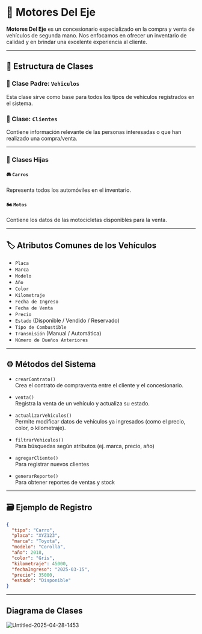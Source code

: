 # 🚗 Motores Del Eje

**Motores Del Eje** es un concesionario especializado en la compra y venta de vehículos de segunda mano. Nos enfocamos en ofrecer un inventario de calidad y en brindar una excelente experiencia al cliente.

---

## 🧩 Estructura de Clases

### 🔹 Clase Padre: `Vehiculos`

Esta clase sirve como base para todos los tipos de vehículos registrados en el sistema.

### 🔹 Clase: `Clientes`

Contiene información relevante de las personas interesadas o que han realizado una compra/venta.

---

### 🔸 Clases Hijas

#### 🚘 `Carros`
Representa todos los automóviles en el inventario.

#### 🏍️ `Motos`
Contiene los datos de las motocicletas disponibles para la venta.

---

## 🏷️ Atributos Comunes de los Vehículos

- `Placa`
- `Marca`
- `Modelo`
- `Año`
- `Color`
- `Kilometraje`
- `Fecha de Ingreso`
- `Fecha de Venta`
- `Precio`
- `Estado` (Disponible / Vendido / Reservado)
- `Tipo de Combustible`
- `Transmisión` (Manual / Automática)
- `Número de Dueños Anteriores`

---

## ⚙️ Métodos del Sistema

- `crearContrato()`  
  Crea el contrato de compraventa entre el cliente y el concesionario.

- `venta()`  
  Registra la venta de un vehículo y actualiza su estado.

- `actualizarVehiculos()`  
  Permite modificar datos de vehículos ya ingresados (como el precio, color, o kilometraje).

- `filtrarVehiculos()`  
  Para búsquedas según atributos (ej. marca, precio, año)

- `agregarCliente()`  
  Para registrar nuevos clientes

- `generarReporte()`  
  Para obtener reportes de ventas y stock

---

## 🗃️ Ejemplo de Registro

```json
{
  "tipo": "Carro",
  "placa": "XYZ123",
  "marca": "Toyota",
  "modelo": "Corolla",
  "año": 2018,
  "color": "Gris",
  "kilometraje": 45000,
  "fechaIngreso": "2025-03-15",
  "precio": 35000,
  "estado": "Disponible"
}
```

---

## Diagrama de Clases

![Untitled-2025-04-28-1453](https://github.com/user-attachments/assets/c435f28e-8f1b-40e5-b8ba-7027196f0e79)
